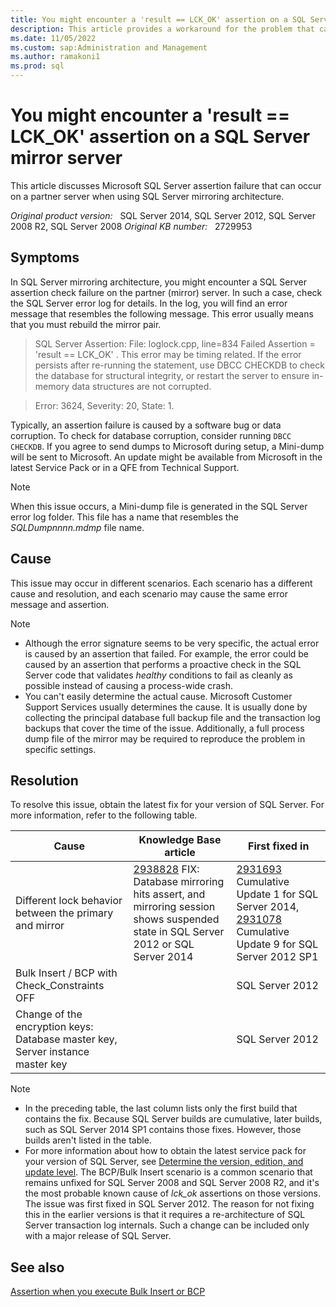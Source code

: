 ```yaml
---
title: You might encounter a 'result == LCK_OK' assertion on a SQL Server mirror server  
description: This article provides a workaround for the problem that can occur on a partner server when using SQL Server mirroring architecture.
ms.date: 11/05/2022
ms.custom: sap:Administration and Management
ms.author: ramakoni1
ms.prod: sql
---
```


# You might encounter a 'result == LCK_OK' assertion on a SQL Server mirror server

This article discusses Microsoft SQL Server assertion failure that can occur on a partner server when using SQL Server mirroring architecture.

_Original product version:_ &nbsp; SQL Server 2014, SQL Server 2012, SQL Server 2008 R2, SQL Server 2008
_Original KB number:_ &nbsp; 2729953

## Symptoms

In SQL Server mirroring architecture, you might encounter a SQL Server assertion check failure on the partner (mirror) server. In such a case, check the SQL Server error log for details. In the log, you will find an error message that resembles the following message. This error usually means that you must rebuild the mirror pair.

> SQL Server Assertion: File: loglock.cpp, line=834 Failed Assertion = 'result == LCK_OK' . This error may be timing related. If the error persists after re-running the statement, use DBCC CHECKDB to check the database for structural integrity, or restart the server to ensure in-memory data structures are not corrupted.

> Error: 3624, Severity: 20, State: 1.

Typically, an assertion failure is caused by a software bug or data corruption. To check for database corruption, consider running `DBCC CHECKDB`. If you agree to send dumps to Microsoft during setup, a Mini-dump will be sent to Microsoft. An update might be available from Microsoft in the latest Service Pack or in a QFE from Technical Support.

> [!NOTE]
> When this issue occurs, a Mini-dump file is generated in the SQL Server error log folder. This file has a name that resembles the *SQLDumpnnnn.mdmp* file name.

## Cause

This issue may occur in different scenarios. Each scenario has a different cause and resolution, and each scenario may cause the same error message and assertion.

> [!NOTE]
> - Although the error signature seems to be very specific, the actual error is caused by an assertion that failed. For example, the error could be caused by an assertion that performs a proactive check in the SQL Server code that validates *healthy* conditions to fail as cleanly as possible instead of causing a process-wide crash.
> - You can't easily determine the actual cause. Microsoft Customer Support Services usually determines the cause. It is usually done by collecting the principal database full backup file and the transaction log backups that cover the time of the issue. Additionally, a full process dump file of the mirror may be required to reproduce the problem in specific settings.

## Resolution

To resolve this issue, obtain the latest fix for your version of SQL Server. For more information, refer to the following table.

|Cause  |Knowledge Base article  |First fixed in  |
|---------|---------|---------|
|Different lock behavior between the primary and mirror     |  [2938828](https://support.microsoft.com/en-us/topic/kb2938828-fix-database-mirroring-hits-assert-and-mirroring-session-shows-suspended-state-in-sql-server-2012-or-sql-server-2014-dbadfab5-6679-6cb1-850b-40e9447fc4a3) FIX: Database mirroring hits assert, and mirroring session shows suspended state in SQL Server 2012 or SQL Server 2014       |   [2931693](https://support.microsoft.com/topic/kb2931693-cumulative-update-1-for-sql-server-2014-35643fd4-5930-2a14-9afd-5076b35abcf4) Cumulative Update 1 for SQL Server 2014, [2931078](https://support.microsoft.com/topic/kb2931078-cumulative-update-package-9-for-sql-server-2012-service-pack-1-b46a592f-77c0-5b1e-292a-333f787adf9c) Cumulative Update 9 for SQL Server 2012 SP1      |
|Bulk Insert / BCP with Check_Constraints OFF     |         |   SQL Server 2012      |
|Change of the encryption keys: Database master key,  Server instance master key   |         |   SQL Server 2012      |

> [!NOTE]
> - In the preceding table, the last column lists only the first build that contains the fix. Because SQL Server builds are cumulative, later builds, such as SQL Server 2014 SP1 contains those fixes. However, those builds aren't listed in the table.
> - For more information about how to obtain the latest service pack for your version of SQL Server, see [Determine the version, edition, and update level](../general/determine-version-edition-update-level.md).
The BCP/Bulk Insert scenario is a common scenario that remains unfixed for SQL Server 2008 and SQL Server 2008 R2, and it's the most probable known cause of *lck_ok* assertions on those versions. The issue was first fixed in SQL Server 2012. The reason for not fixing this in the earlier versions is that it requires a re-architecture of SQL Server transaction log internals. Such a change can be included only with a major release of SQL Server.

## See also

[Assertion when you execute Bulk Insert or BCP](assertion-execute-bulk-insert-bcp.md)
